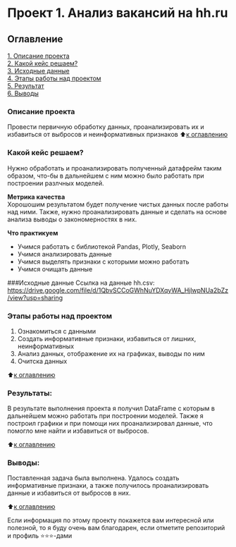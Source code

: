 # Проект 1. Анализ вакансий на hh.ru

## Оглавление  
[1. Описание проекта](.README.md#Описание-проекта)  
[2. Какой кейс решаем?](.README.md#Какой-кейс-решаем)  
[3. Исходные данные](.README.md#Краткая-информация-о-данных)  
[4. Этапы работы над проектом](.README.md#Этапы-работы-над-проектом)  
[5. Результат](.README.md#Результат)    
[6. Выводы](.README.md#Выводы) 

### Описание проекта    
Провести первичную обработку данных, проанализировать их и избавиться от выбросов и неинформативных признаков
:arrow_up:[к оглавлению](_)


### Какой кейс решаем?
Нужно обработать и проанализировать полученный датафрейм таким образом, что-бы в дальнейшем с ним можно было работать при построении разлчных моделей.

**Метрика качества**     
Хорошошим результатом будет получение чистых данных после работы над ними. Также, нужно проанализировать данные и сделать на основе анализа выводы о закономерностях в них.

**Что практикуем**     
- Учимся работать с библиотекой Pandas, Plotly, Seaborn
- Учимся анализировать данные
- Учимся выделять признаки с которыми можно работать
- Учимся очищать данные


###Исходные данные
Ссылка на данные hh.csv: https://drive.google.com/file/d/1QbvSCCoGWhNuYDXqyWA_HjlwpNUa2bZz/view?usp=sharing


### Этапы работы над проектом  
1. Ознакомиться с данными
2. Создать информативные признаки, избавиться от лишних, неинформативных
3. Анализ данных, отображение их на графиках, выводы по ним
4. Очитска данных

:arrow_up:[к оглавлению](.README.md#Оглавление)


### Результаты:  
В результате выполнения проекта я получил DataFrame c которым в дальнейшем можно работать при построении моделей. Также я построил графики и при помощи них проанализировал данные, что помогло мне найти и избавиться от выбросов.

:arrow_up:[к оглавлению](.README.md#Оглавление)


### Выводы:  
Поставленная задача была выполнена. Удалось создать информативные признаки, а также получилось проанализировать данные и избавиться от выбросов в них.

:arrow_up:[к оглавлению](.README.md#Оглавление)


Если информация по этому проекту покажется вам интересной или полезной, то я буду очень вам благодарен, если отметите репозиторий и профиль ⭐️⭐️⭐️-дами
